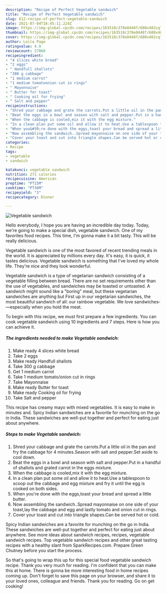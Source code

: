 ```yaml
---
description: "Recipe of Perfect Vegetable sandwich"
title: "Recipe of Perfect Vegetable sandwich"
slug: 612-recipe-of-perfect-vegetable-sandwich
date: 2021-07-04T16:45:11.224Z
image: https://img-global.cpcdn.com/recipes/163518c378e0448f/680x482cq70/vegetable-sandwich-recipe-main-photo.jpg
thumbnail: https://img-global.cpcdn.com/recipes/163518c378e0448f/680x482cq70/vegetable-sandwich-recipe-main-photo.jpg
cover: https://img-global.cpcdn.com/recipes/163518c378e0448f/680x482cq70/vegetable-sandwich-recipe-main-photo.jpg
author: Leila Page
ratingvalue: 4.9
reviewcount: 27868
recipeingredient:
- "4 slices white bread"
- "2 eggs"
- " Handfull shallots"
- "300 g cabbage"
- "1 medium carrot"
- "1 medium tomatoonion cut in rings"
- " Mayonnaise"
- " Butter for toast"
- " Cooking oil for frying"
- " Salt and pepper"
recipeinstructions:
- "Shred your cabbage and grate the carrots.Put a little oil in the pan and fry the cabbage for 4 minutes.Season with salt and pepper.Set aside to cool down."
- "Beat the eggs in a bowl and season with salt and pepper.Put in a handful of shallots and grated carrot in the eggs mixture."
- "When the cabbage is cooled,mix it with the egg mixture."
- "In a clean plan put some oil and allow it to heat.Use a tablespoon to scoop out the cabbage and egg mixture and fry it until the egg is cooked on both sides."
- "When you&#39;re done with the eggs,toast your bread and spread a little butter."
- "Now assembling the sandwich..Spread mayonnaise on one side of your toast,lay the cabbage and egg and lastly tomato and onion cut in rings."
- "Cover your toast and cut into triangle shapes.Can be served hot or cold."
categories:
- Recipe
tags:
- vegetable
- sandwich

katakunci: vegetable sandwich 
nutrition: 271 calories
recipecuisine: American
preptime: "PT15M"
cooktime: "PT36M"
recipeyield: "3"
recipecategory: Dinner

---
```



![Vegetable sandwich](https://img-global.cpcdn.com/recipes/163518c378e0448f/680x482cq70/vegetable-sandwich-recipe-main-photo.jpg)

Hello everybody, I hope you are having an incredible day today. Today, we're going to make a special dish, vegetable sandwich. One of my favorites food recipes. This time, I'm gonna make it a bit tasty. This will be really delicious.

Vegetable sandwich is one of the most favored of recent trending meals in the world. It is appreciated by millions every day. It's easy, it is quick, it tastes delicious. Vegetable sandwich is something that I've loved my whole life. They're nice and they look wonderful.

Vegetable sandwich is a type of vegetarian sandwich consisting of a vegetable filling between bread. There are no set requirements other than the use of vegetables, and sandwiches may be toasted or untoasted. A sandwich might sound like a &#34;boring&#34; meal, but these vegetarian sandwiches are anything but First up in our vegetarian sandwiches, the most beautiful sandwich of all: our rainbow vegetable. We love sandwiches­—especially when you hold the meat.


To begin with this recipe, we must first prepare a few ingredients. You can cook vegetable sandwich using 10 ingredients and 7 steps. Here is how you can achieve it.

<!--inarticleads1-->

##### The ingredients needed to make Vegetable sandwich:

1. Make ready 4 slices white bread
1. Take 2 eggs
1. Make ready  Handfull shallots
1. Take 300 g cabbage
1. Get 1 medium carrot
1. Take 1 medium tomato/onion cut in rings
1. Take  Mayonnaise
1. Make ready  Butter for toast
1. Make ready  Cooking oil for frying
1. Take  Salt and pepper


This recipe has creamy mayo with mixed vegetables. It is easy to make in minutes and. Spicy Indian sandwiches are a favorite for munching on the go in India. These sandwiches are well-put together and perfect for eating just about anywhere. 

<!--inarticleads2-->

##### Steps to make Vegetable sandwich:

1. Shred your cabbage and grate the carrots.Put a little oil in the pan and fry the cabbage for 4 minutes.Season with salt and pepper.Set aside to cool down.
1. Beat the eggs in a bowl and season with salt and pepper.Put in a handful of shallots and grated carrot in the eggs mixture.
1. When the cabbage is cooled,mix it with the egg mixture.
1. In a clean plan put some oil and allow it to heat.Use a tablespoon to scoop out the cabbage and egg mixture and fry it until the egg is cooked on both sides.
1. When you&#39;re done with the eggs,toast your bread and spread a little butter.
1. Now assembling the sandwich..Spread mayonnaise on one side of your toast,lay the cabbage and egg and lastly tomato and onion cut in rings.
1. Cover your toast and cut into triangle shapes.Can be served hot or cold.


Spicy Indian sandwiches are a favorite for munching on the go in India. These sandwiches are well-put together and perfect for eating just about anywhere. See more ideas about sandwich recipes, recipes, vegetable sandwich recipes. Top vegetable sandwich recipes and other great tasting recipes with a healthy slant from SparkRecipes.com. Prepare Green Chutney before you start the process. 

So that's going to wrap this up for this special food vegetable sandwich recipe. Thank you very much for reading. I'm confident that you can make this at home. There is gonna be more interesting food in home recipes coming up. Don't forget to save this page on your browser, and share it to your loved ones, colleague and friends. Thank you for reading. Go on get cooking!
